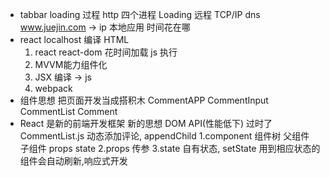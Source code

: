 - tabbar loading 过程
http 四个进程 Loading 远程 TCP/IP dns www.juejin.com -> ip
本地应用 时间花在哪
- react localhost
    编译 HTML
    1. react react-dom 花时间加载 js 执行
    2. MVVM能力组件化
    3. JSX 编译 -> js
    4. webpack
- 组件思想 把页面开发当成搭积木
    CommentAPP
    CommentInput
    CommentList
    Comment
- React 是新的前端开发框架 新的思想
    DOM API(性能低下) 过时了
    CommentList.js 动态添加评论, appendChild
    1.component 组件树 父组件 子组件 props state
    2.props 传参
    3.state 自有状态, setState 用到相应状态的组件会自动刷新,响应式开发